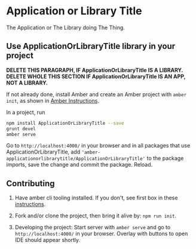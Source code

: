 # Application or Library Title

The Application or The Library doing The Thing.

## Use ApplicationOrLibraryTitle library in your project

**DELETE THIS PARAGRAPH, IF ApplicationOrLibraryTitle IS A LIBRARY. DELETE WHOLE THIS SECTION IF ApplicationOrLibraryTitle IS AN APP, NOT A LIBRARY.**

If not already done, install Amber and create an Amber project with `amber init`,
as shown in [Amber Instructions](https://lolg.it/amber/amber#prerequisities).

In a project, run

```sh
npm install ApplicationOrLibraryTitle --save
grunt devel
amber serve
```

Go to `http://localhost:4000/` in your browser and
in all packages that use ApplicationOrLibraryTitle,
add `'amber-applicationorlibrarytitle/ApplicationOrLibraryTitle'` to the package imports,
save the change and commit the package. Reload.

## Contributing

  1. Have amber cli tooling installed. If you don't, see first box in these [instructions](https://lolg.it/amber/amber#getting-amber-and-setting-up-an-initial-project).

  1. Fork and/or clone the project, then bring it alive by: `npm run init`.

  1. Developing the project: Start server with `amber serve` and go to `http://localhost:4000/` in your browser. Overlay with buttons to open IDE should appear shortly.
